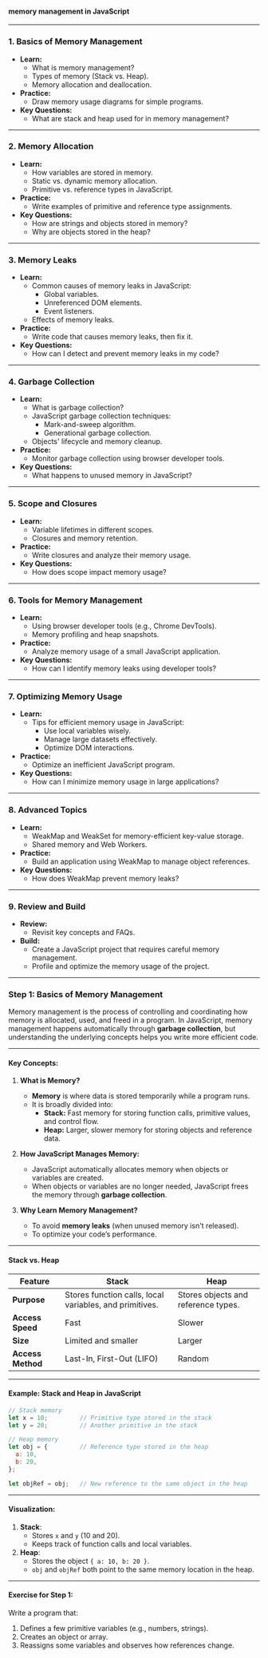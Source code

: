 #### **memory management in JavaScript**

---

### **1. Basics of Memory Management**
   - **Learn:**
     - What is memory management?
     - Types of memory (Stack vs. Heap).
     - Memory allocation and deallocation.
   - **Practice:**
     - Draw memory usage diagrams for simple programs.
   - **Key Questions:**
     - What are stack and heap used for in memory management?

---

### **2. Memory Allocation**
   - **Learn:**
     - How variables are stored in memory.
     - Static vs. dynamic memory allocation.
     - Primitive vs. reference types in JavaScript.
   - **Practice:**
     - Write examples of primitive and reference type assignments.
   - **Key Questions:**
     - How are strings and objects stored in memory?
     - Why are objects stored in the heap?

---

### **3. Memory Leaks**
   - **Learn:**
     - Common causes of memory leaks in JavaScript:
       - Global variables.
       - Unreferenced DOM elements.
       - Event listeners.
     - Effects of memory leaks.
   - **Practice:**
     - Write code that causes memory leaks, then fix it.
   - **Key Questions:**
     - How can I detect and prevent memory leaks in my code?

---

### **4. Garbage Collection**
   - **Learn:**
     - What is garbage collection?
     - JavaScript garbage collection techniques:
       - Mark-and-sweep algorithm.
       - Generational garbage collection.
     - Objects' lifecycle and memory cleanup.
   - **Practice:**
     - Monitor garbage collection using browser developer tools.
   - **Key Questions:**
     - What happens to unused memory in JavaScript?

---

### **5. Scope and Closures**
   - **Learn:**
     - Variable lifetimes in different scopes.
     - Closures and memory retention.
   - **Practice:**
     - Write closures and analyze their memory usage.
   - **Key Questions:**
     - How does scope impact memory usage?

---

### **6. Tools for Memory Management**
   - **Learn:**
     - Using browser developer tools (e.g., Chrome DevTools).
     - Memory profiling and heap snapshots.
   - **Practice:**
     - Analyze memory usage of a small JavaScript application.
   - **Key Questions:**
     - How can I identify memory leaks using developer tools?

---

### **7. Optimizing Memory Usage**
   - **Learn:**
     - Tips for efficient memory usage in JavaScript:
       - Use local variables wisely.
       - Manage large datasets effectively.
       - Optimize DOM interactions.
   - **Practice:**
     - Optimize an inefficient JavaScript program.
   - **Key Questions:**
     - How can I minimize memory usage in large applications?

---

### **8. Advanced Topics**
   - **Learn:**
     - WeakMap and WeakSet for memory-efficient key-value storage.
     - Shared memory and Web Workers.
   - **Practice:**
     - Build an application using WeakMap to manage object references.
   - **Key Questions:**
     - How does WeakMap prevent memory leaks?

---

### **9. Review and Build**
   - **Review:**
     - Revisit key concepts and FAQs.
   - **Build:**
     - Create a JavaScript project that requires careful memory management.
     - Profile and optimize the memory usage of the project.

---


### **Step 1: Basics of Memory Management**

Memory management is the process of controlling and coordinating how memory is allocated, used, and freed in a program. In JavaScript, memory management happens automatically through **garbage collection**, but understanding the underlying concepts helps you write more efficient code.

---

#### **Key Concepts:**

1. **What is Memory?**
   - **Memory** is where data is stored temporarily while a program runs.
   - It is broadly divided into:
     - **Stack:** Fast memory for storing function calls, primitive values, and control flow.
     - **Heap:** Larger, slower memory for storing objects and reference data.

2. **How JavaScript Manages Memory:**
   - JavaScript automatically allocates memory when objects or variables are created.
   - When objects or variables are no longer needed, JavaScript frees the memory through **garbage collection**.

3. **Why Learn Memory Management?**
   - To avoid **memory leaks** (when unused memory isn't released).
   - To optimize your code’s performance.

---

#### **Stack vs. Heap**

| **Feature**      | **Stack**                        | **Heap**                            |
|-------------------|----------------------------------|--------------------------------------|
| **Purpose**       | Stores function calls, local variables, and primitives. | Stores objects and reference types. |
| **Access Speed**  | Fast                             | Slower                              |
| **Size**          | Limited and smaller             | Larger                              |
| **Access Method** | Last-In, First-Out (LIFO)       | Random                              |

---

#### **Example: Stack and Heap in JavaScript**

```javascript
// Stack memory
let x = 10;         // Primitive type stored in the stack
let y = 20;         // Another primitive in the stack

// Heap memory
let obj = {         // Reference type stored in the heap
  a: 10,
  b: 20,
};

let objRef = obj;   // New reference to the same object in the heap
```

---

#### **Visualization:**

1. **Stack**:
   - Stores `x` and `y` (10 and 20).
   - Keeps track of function calls and local variables.
2. **Heap**:
   - Stores the object `{ a: 10, b: 20 }`.
   - `obj` and `objRef` both point to the same memory location in the heap.

---

#### **Exercise for Step 1:**
Write a program that:
1. Defines a few primitive variables (e.g., numbers, strings).
2. Creates an object or array.
3. Reassigns some variables and observes how references change.
